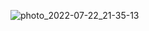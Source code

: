 ![photo_2022-07-22_21-35-13](https://user-images.githubusercontent.com/58371052/180502503-d715278c-fcb5-4a9a-b8d4-29072f0d3188.jpg)

